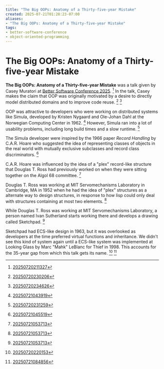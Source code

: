 ```yaml
---
title: "The Big OOPs: Anatomy of a Thirty-five-year Mistake"
created: 2025-07-21T01:28:23-07:00
aliases:
- "The Big OOPs: Anatomy of a Thirty-five-year Mistake"
tags:
- better-software-conference
- object-oriented-programming
---
```


# The Big OOPs: Anatomy of a Thirty-five-year Mistake

**The Big OOPs: Anatomy of a Thirty-five-year Mistake** was a talk given by Casey Muratori at [Better Software Conference 2025](../notes/better-software-conference-2025.md). [^1] In the talk, Casey makes the claim that OOP was originally motivated by a desire to directly model distributed domains and to improve code reuse. [^2] [^4]

OOP was attractive to developers who were working on distributed systems like Simula, developed by Kristen Nygaard and Ole-Johan Dahl at the Norwegian Computing Center in 1962. [^5] However, Simula ran into a lot of usability problems, including long build times and a slow runtime. [^3]

The Simula developer were inspired by the 1966 paper *Record Handling* by C.A.R. Hoare who suggested the idea of representing classes of objects in the real world with mutually exclusive subclasses and record class discriminators. [^6]

C.A.R. Hoare was influenced by the idea of a "plex" record-like structure that Douglas T. Ross had previously worked on when they were sitting together on the Algol 68 committee. [^7]

Douglas T. Ross was working at MIT Servomechanisms Laboratory in Cambridge, MA in 1952 when he had the idea of "plex" structures as a alternate way to design structures, in response to how lisp could only deal with structures containing at most two elements. [^7]

While Douglas T. Ross was working at MIT Servomechanisms Laboratory, a person named Ivan Sutherland starts working there and develops a drawing called Sketchpad. [^7]

Sketchpad had ECS-like design in 1963, but it was overlooked as developers at the time preferred virtual functions and inheritance. We didn't see this kind of system again until a ECS-like system was implemented at Looking Glass by Marc "Mahk" LeBlanc for Thief in 1998. This accounts for the 35-year gap from which this talk gets its name. [^8] [^9]

[^1]: [20250720211327](../entries/20250720211327.md)
[^2]: [20250720230206](../entries/20250720230206.md)
[^3]: [20250720231259](../entries/20250720231259.md)
[^4]: [20250720234626](../entries/20250720234626.md)
[^5]: [20250721043919](../entries/20250721043919.md)
[^6]: [20250721045519](../entries/20250721045519.md)
[^7]: [20250721053713](../entries/20250721053713.md)
[^8]: [20250720220153](../entries/20250720220153.md)
[^9]: [20250721084856](../entries/20250721084856.md)
